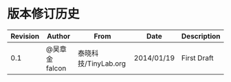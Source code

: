 # 版本修订历史

|Revision | Author      | From               |  Date      |  Description |
|---------|-------------|--------------------|------------|--------------|
|   0.1  |@吴章金falcon|泰晓科技/TinyLab.org| 2014/01/19 |  First Draft |
